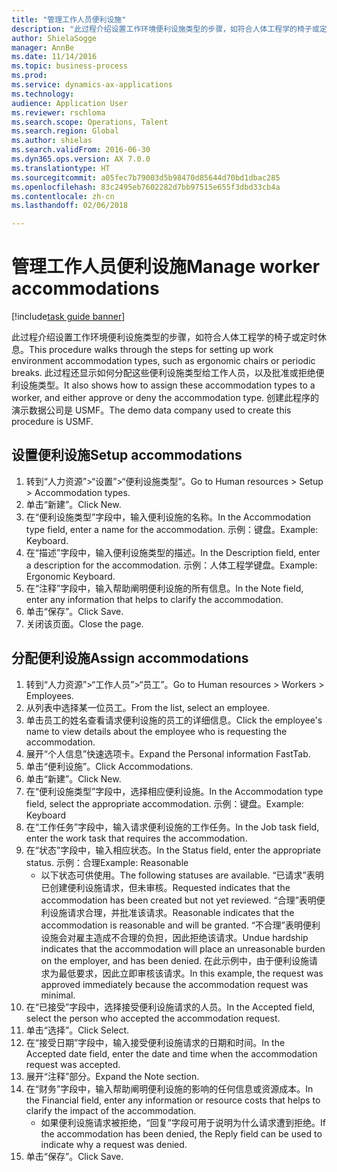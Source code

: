 ```yaml
--- 
title: "管理工作人员便利设施"
description: "此过程介绍设置工作环境便利设施类型的步骤，如符合人体工程学的椅子或定时休息。"
author: ShielaSogge
manager: AnnBe
ms.date: 11/14/2016
ms.topic: business-process
ms.prod: 
ms.service: dynamics-ax-applications
ms.technology: 
audience: Application User
ms.reviewer: rschloma
ms.search.scope: Operations, Talent
ms.search.region: Global
ms.author: shielas
ms.search.validFrom: 2016-06-30
ms.dyn365.ops.version: AX 7.0.0
ms.translationtype: HT
ms.sourcegitcommit: a05fec7b79003d5b98470d85644d70bd1dbac285
ms.openlocfilehash: 83c2495eb7602282d7bb97515e655f3dbd33cb4a
ms.contentlocale: zh-cn
ms.lasthandoff: 02/06/2018

---
```

# <a name="manage-worker-accommodations"></a><span data-ttu-id="1b015-103">管理工作人员便利设施</span><span class="sxs-lookup"><span data-stu-id="1b015-103">Manage worker accommodations</span></span>

[!include[task guide banner](../../../includes/task-guide-banner.md)]

<span data-ttu-id="1b015-104">此过程介绍设置工作环境便利设施类型的步骤，如符合人体工程学的椅子或定时休息。</span><span class="sxs-lookup"><span data-stu-id="1b015-104">This procedure walks through the steps for setting up work environment accommodation types, such as ergonomic chairs or periodic breaks.</span></span> <span data-ttu-id="1b015-105">此过程还显示如何分配这些便利设施类型给工作人员，以及批准或拒绝便利设施类型。</span><span class="sxs-lookup"><span data-stu-id="1b015-105">It also shows how to assign these accommodation types to a worker, and either approve or deny the accommodation type.</span></span> <span data-ttu-id="1b015-106">创建此程序的演示数据公司是 USMF。</span><span class="sxs-lookup"><span data-stu-id="1b015-106">The demo data company used to create this procedure is USMF.</span></span>


## <a name="setup-accommodations"></a><span data-ttu-id="1b015-107">设置便利设施</span><span class="sxs-lookup"><span data-stu-id="1b015-107">Setup accommodations</span></span>
1. <span data-ttu-id="1b015-108">转到“人力资源”>“设置”>“便利设施类型”。</span><span class="sxs-lookup"><span data-stu-id="1b015-108">Go to Human resources > Setup > Accommodation types.</span></span>
2. <span data-ttu-id="1b015-109">单击“新建”。</span><span class="sxs-lookup"><span data-stu-id="1b015-109">Click New.</span></span>
3. <span data-ttu-id="1b015-110">在“便利设施类型”字段中，输入便利设施的名称。</span><span class="sxs-lookup"><span data-stu-id="1b015-110">In the Accommodation type field, enter a name for the accommodation.</span></span> <span data-ttu-id="1b015-111">示例：键盘。</span><span class="sxs-lookup"><span data-stu-id="1b015-111">Example: Keyboard.</span></span>
4. <span data-ttu-id="1b015-112">在“描述”字段中，输入便利设施类型的描述。</span><span class="sxs-lookup"><span data-stu-id="1b015-112">In the Description field, enter a description for the accommodation.</span></span> <span data-ttu-id="1b015-113">示例：人体工程学键盘。</span><span class="sxs-lookup"><span data-stu-id="1b015-113">Example: Ergonomic Keyboard.</span></span>
5. <span data-ttu-id="1b015-114">在“注释”字段中，输入帮助阐明便利设施的所有信息。</span><span class="sxs-lookup"><span data-stu-id="1b015-114">In the Note field, enter any information that helps to clarify the accommodation.</span></span>
6. <span data-ttu-id="1b015-115">单击“保存”。</span><span class="sxs-lookup"><span data-stu-id="1b015-115">Click Save.</span></span>
7. <span data-ttu-id="1b015-116">关闭该页面。</span><span class="sxs-lookup"><span data-stu-id="1b015-116">Close the page.</span></span>

## <a name="assign-accommodations"></a><span data-ttu-id="1b015-117">分配便利设施</span><span class="sxs-lookup"><span data-stu-id="1b015-117">Assign accommodations</span></span>
1. <span data-ttu-id="1b015-118">转到“人力资源”>“工作人员”>“员工”。</span><span class="sxs-lookup"><span data-stu-id="1b015-118">Go to Human resources > Workers > Employees.</span></span>
2. <span data-ttu-id="1b015-119">从列表中选择某一位员工。</span><span class="sxs-lookup"><span data-stu-id="1b015-119">From the list, select an employee.</span></span>
3. <span data-ttu-id="1b015-120">单击员工的姓名查看请求便利设施的员工的详细信息。</span><span class="sxs-lookup"><span data-stu-id="1b015-120">Click the employee's name to view details about the employee who is requesting the accommodation.</span></span>
4. <span data-ttu-id="1b015-121">展开“个人信息”快速选项卡。</span><span class="sxs-lookup"><span data-stu-id="1b015-121">Expand the Personal information FastTab.</span></span>
5. <span data-ttu-id="1b015-122">单击“便利设施”。</span><span class="sxs-lookup"><span data-stu-id="1b015-122">Click Accommodations.</span></span>
6. <span data-ttu-id="1b015-123">单击“新建”。</span><span class="sxs-lookup"><span data-stu-id="1b015-123">Click New.</span></span>
7. <span data-ttu-id="1b015-124">在“便利设施类型”字段中，选择相应便利设施。</span><span class="sxs-lookup"><span data-stu-id="1b015-124">In the Accommodation type field, select the appropriate accommodation.</span></span> <span data-ttu-id="1b015-125">示例：键盘。</span><span class="sxs-lookup"><span data-stu-id="1b015-125">Example: Keyboard</span></span>
8. <span data-ttu-id="1b015-126">在“工作任务”字段中，输入请求便利设施的工作任务。</span><span class="sxs-lookup"><span data-stu-id="1b015-126">In the Job task field, enter the work task that requires the accommodation.</span></span>
9. <span data-ttu-id="1b015-127">在“状态”字段中，输入相应状态。</span><span class="sxs-lookup"><span data-stu-id="1b015-127">In the Status field, enter the appropriate status.</span></span> <span data-ttu-id="1b015-128">示例：合理</span><span class="sxs-lookup"><span data-stu-id="1b015-128">Example: Reasonable</span></span>
    * <span data-ttu-id="1b015-129">以下状态可供使用。</span><span class="sxs-lookup"><span data-stu-id="1b015-129">The following statuses are available.</span></span> <span data-ttu-id="1b015-130">“已请求”表明已创建便利设施请求，但未审核。</span><span class="sxs-lookup"><span data-stu-id="1b015-130">Requested indicates that the accommodation has been created but not yet reviewed.</span></span> <span data-ttu-id="1b015-131">“合理”表明便利设施请求合理，并批准该请求。</span><span class="sxs-lookup"><span data-stu-id="1b015-131">Reasonable indicates that the accommodation is reasonable and will be granted.</span></span> <span data-ttu-id="1b015-132">“不合理”表明便利设施会对雇主造成不合理的负担，因此拒绝该请求。</span><span class="sxs-lookup"><span data-stu-id="1b015-132">Undue hardship indicates that the accommodation will place an unreasonable burden on the employer, and has been denied.</span></span> <span data-ttu-id="1b015-133">在此示例中，由于便利设施请求为最低要求，因此立即审核该请求。</span><span class="sxs-lookup"><span data-stu-id="1b015-133">In this example, the request was approved immediately because the accommodation request was minimal.</span></span>  
10. <span data-ttu-id="1b015-134">在“已接受”字段中，选择接受便利设施请求的人员。</span><span class="sxs-lookup"><span data-stu-id="1b015-134">In the Accepted field, select the person who accepted the accommodation request.</span></span>
11. <span data-ttu-id="1b015-135">单击“选择”。</span><span class="sxs-lookup"><span data-stu-id="1b015-135">Click Select.</span></span>
12. <span data-ttu-id="1b015-136">在“接受日期”字段中，输入接受便利设施请求的日期和时间。</span><span class="sxs-lookup"><span data-stu-id="1b015-136">In the Accepted date field, enter the date and time when the accommodation request was accepted.</span></span>
13. <span data-ttu-id="1b015-137">展开“注释”部分。</span><span class="sxs-lookup"><span data-stu-id="1b015-137">Expand the Note section.</span></span>
14. <span data-ttu-id="1b015-138">在“财务”字段中，输入帮助阐明便利设施的影响的任何信息或资源成本。</span><span class="sxs-lookup"><span data-stu-id="1b015-138">In the Financial field, enter any information or resource costs that helps to clarify the impact of the accommodation.</span></span>
    * <span data-ttu-id="1b015-139">如果便利设施请求被拒绝，“回复”字段可用于说明为什么请求遭到拒绝。</span><span class="sxs-lookup"><span data-stu-id="1b015-139">If the accommodation has been denied, the Reply field can be used to indicate why a request was denied.</span></span>  
15. <span data-ttu-id="1b015-140">单击“保存”。</span><span class="sxs-lookup"><span data-stu-id="1b015-140">Click Save.</span></span>


